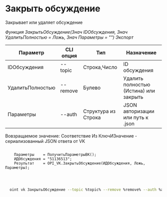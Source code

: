 ﻿---
sidebar_position: 2
---

# Закрыть обсуждение
 Закрывает или удаляет обсуждение


*Функция ЗакрытьОбсуждение(Знач IDОбсуждения, Знач УдалитьПолностью = Ложь, Знач Параметры = "") Экспорт*

  | Параметр | CLI опция | Тип | Назначение |
  |-|-|-|-|
  | IDОбсуждения | --topic | Строка,Число | ID обсуждения |
  | УдалитьПолностью | --remove | Булево | Удалить полностью (Истина) или закрыть |
  | Параметры | --auth | Структура из Строка | JSON авторизации или путь к .json |

  
  Вовзращаемое значение:   Соответствие Из КлючИЗначение - сериализованный JSON ответа от VK

```bsl title="Пример кода"
	
    Параметры    = ПолучитьПараметрыВК();
    ИДОбсуждения = "51136513";
    Результат    = OPI_VK.ЗакрытьОбсуждение(ИДОбсуждения, Ложь, Параметры);

	
```

```sh title="Пример команд CLI"
    
  oint vk ЗакрытьОбсуждение --topic %topic% --remove %remove% --auth %auth%

```


```json title="Результат"



```

